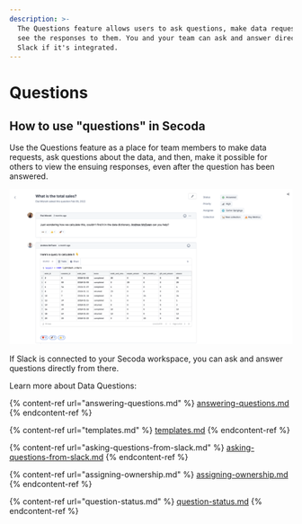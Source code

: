 ```yaml
---
description: >-
  The Questions feature allows users to ask questions, make data requests, and
  see the responses to them. You and your team can ask and answer directly from
  Slack if it's integrated.
---
```


# Questions

## **How to use "questions" in Secoda** <a href="#h_3a4bfd6458" id="h_3a4bfd6458"></a>

Use the Questions feature as a place for team members to make data requests, ask questions about the data, and then, make it possible for others to view the ensuing responses, even after the question has been answered.&#x20;

![](<../../.gitbook/assets/Screen Shot 2022-04-08 at 12.34.50 PM.png>)

If Slack is connected to your Secoda workspace, you can ask and answer questions directly from there.&#x20;

Learn more about Data Questions:

{% content-ref url="answering-questions.md" %}
[answering-questions.md](answering-questions.md)
{% endcontent-ref %}

{% content-ref url="templates.md" %}
[templates.md](templates.md)
{% endcontent-ref %}

{% content-ref url="asking-questions-from-slack.md" %}
[asking-questions-from-slack.md](asking-questions-from-slack.md)
{% endcontent-ref %}

{% content-ref url="assigning-ownership.md" %}
[assigning-ownership.md](assigning-ownership.md)
{% endcontent-ref %}

{% content-ref url="question-status.md" %}
[question-status.md](question-status.md)
{% endcontent-ref %}
